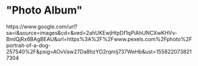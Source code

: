 <h1>"Photo Album"</h1>

<p>https://www.google.com/url?sa=i&source=images&cd=&ved=2ahUKEwjHtpDf1qPiAhUNCXwKHVv-BmIQjRx6BAgBEAU&url=https%3A%2F%2Fwww.pexels.com%2Fphoto%2Fportrait-of-a-dog-257540%2F&psig=AOvVaw27Da8hzYO2rqmlj737WeHb&ust=1558220738217304</p>
